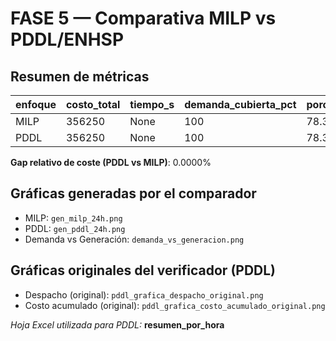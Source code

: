 # FASE 5 — Comparativa MILP vs PDDL/ENHSP

## Resumen de métricas

| enfoque | costo_total | tiempo_s | demanda_cubierta_pct | porcentaje_renovables_pct | pv_no_utilizada_mwh |
| --- | --- | --- | --- | --- | --- |
| MILP | 356250 | None | 100 | 78.303 | 0 |
| PDDL | 356250 | None | 100 | 78.303 | 0 |

**Gap relativo de coste (PDDL vs MILP)**: 0.0000%

## Gráficas generadas por el comparador

- MILP: `gen_milp_24h.png`
- PDDL: `gen_pddl_24h.png`
- Demanda vs Generación: `demanda_vs_generacion.png`

## Gráficas originales del verificador (PDDL)

- Despacho (original): `pddl_grafica_despacho_original.png`
- Costo acumulado (original): `pddl_grafica_costo_acumulado_original.png`


*Hoja Excel utilizada para PDDL:* **resumen_por_hora**
